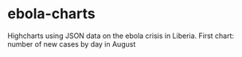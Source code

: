 ebola-charts
============

Highcharts using JSON data on the ebola crisis in Liberia. 
First chart: number of new cases by day in August
